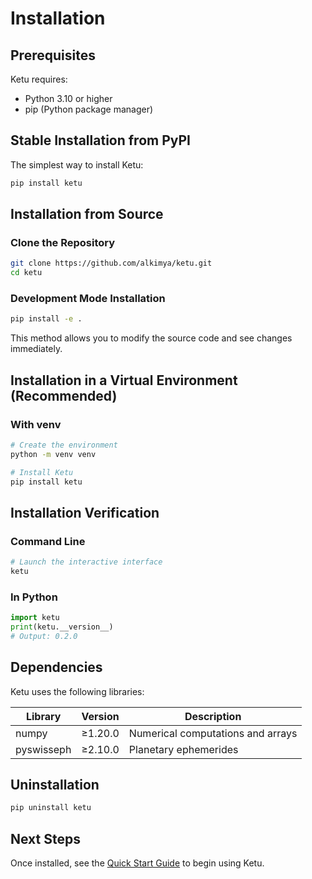 # Installation

## Prerequisites

Ketu requires:

- Python 3.10 or higher
- pip (Python package manager)

## Stable Installation from PyPI

The simplest way to install Ketu:

```bash
pip install ketu
```

## Installation from Source

### Clone the Repository

```bash
git clone https://github.com/alkimya/ketu.git
cd ketu
```

### Development Mode Installation

```bash
pip install -e .
```

This method allows you to modify the source code and see changes immediately.

## Installation in a Virtual Environment (Recommended)

### With venv

```bash
# Create the environment
python -m venv venv

# Install Ketu
pip install ketu
```

## Installation Verification

### Command Line

```bash
# Launch the interactive interface
ketu
```

### In Python

```python
import ketu
print(ketu.__version__)
# Output: 0.2.0
```

## Dependencies

Ketu uses the following libraries:

Library         |   Version |   Description
----------------|-----------|--------------
numpy           |   ≥1.20.0 |   Numerical computations and arrays
pyswisseph      |   ≥2.10.0 |   Planetary ephemerides

## Uninstallation

```bash
pip uninstall ketu
```

## Next Steps

Once installed, see the [Quick Start Guide](quickstart.md) to begin using Ketu.
